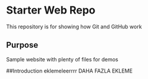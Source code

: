 # Starter Web Repo

This repository is for showing how Git and GitHub work

## Purpose

Sample website with plenty of files for demos

##Introduction
eklemeleerrrr
DAHA FAZLA EKLEME